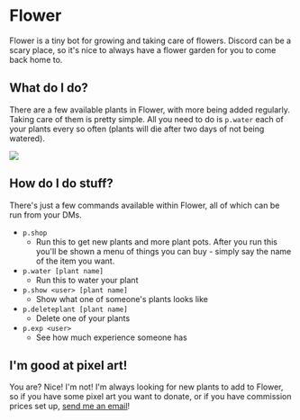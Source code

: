 # Flower

Flower is a tiny bot for growing and taking care of flowers. Discord can be a scary place, so it's nice to always have a flower garden for you to come back home to.

## What do I do?

There are a few available plants in Flower, with more being added regularly. Taking care of them is pretty simple. All you need to do is `p.water` each of your plants every so often (plants will die after two days of not being watered).

![](https://voxelfox.co.uk/static/images/flower/commands.png)

## How do I do stuff?

There's just a few commands available within Flower, all of which can be run from your DMs.

* `p.shop`
    * Run this to get new plants and more plant pots. After you run this you'll be shown a menu of things you can buy - simply say the name of the item you want.
* `p.water [plant name]`
    * Run this to water your plant
* `p.show <user> [plant name]`
    * Show what one of someone's plants looks like
* `p.deleteplant [plant name]`
    * Delete one of your plants
* `p.exp <user>`
    * See how much experience someone has

## I'm good at pixel art!

You are? Nice! I'm not! I'm always looking for new plants to add to Flower, so if you have some pixel art you want to donate, or if you have commission prices set up, [send me an email](mailto://callum@voxelfox.co.uk)!
